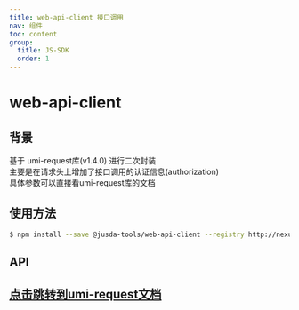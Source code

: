 ```yaml
---
title: web-api-client 接口调用
nav: 组件
toc: content
group: 
  title: JS-SDK
  order: 1
---
```

# web-api-client

## 背景

基于 umi-request库(v1.4.0) 进行二次封装  
主要是在请求头上增加了接口调用的认证信息(authorization)  
具体参数可以直接看umi-request库的文档

## 使用方法

```bash
$ npm install --save @jusda-tools/web-api-client --registry http://nexus.jusda.int/verdaccio/
```

## API
## [点击跳转到umi-request文档](https://github.com/umijs/umi-request/blob/master/README_zh-CN.md)
